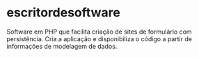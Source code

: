 # escritordesoftware
Software em PHP que facilita criação de sites de formulário com persistência. 
Cria a aplicação e disponibiliza o código a partir de informações de modelagem de dados. 
